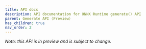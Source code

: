 ```yaml
---
title: API docs
description: API documentation for ONNX Runtime generate() API
parent: Generate API (Preview)
has_children: true
nav_order: 2
---
```


_Note: this API is in preview and is subject to change._
